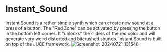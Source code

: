 # Instant_Sound
Instant Sound is a rather simple synth which can create new sound at a press of a button. The "Red Zone" can be activated by pressing the button in the bottom left corner. It "unlocks" the sliders of the red color and will generate very weird distorted and bitcrushed sounds. Instant Sound is built on top of the JUCE framework.
![Screenshot_20240721_131548](https://github.com/user-attachments/assets/c8b7e1a8-ed9e-4698-b53e-fec3fe56fa47)
